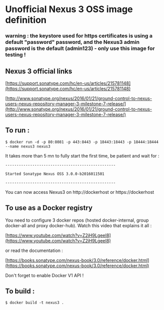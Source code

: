 # Unofficial Nexus 3 OSS image definition

### warning : the keystore used for https certificates is using a default "password" password, and the Nexus3 admin password is the default (admin123) - only use this image for testing !

## Nexus 3 official links

[https://support.sonatype.com/hc/en-us/articles/215781148](https://support.sonatype.com/hc/en-us/articles/215781148)

[http://www.sonatype.org/nexus/2016/01/21/ground-control-to-nexus-users-nexus-repository-manager-3-milestone-7-release/](http://www.sonatype.org/nexus/2016/01/21/ground-control-to-nexus-users-nexus-repository-manager-3-milestone-7-release/)


## To run : 

    $ docker run -d -p 80:8081 -p 443:8443 -p 18443:18443 -p 18444:18444  --name nexus3 nexus3
    
It takes more than 5 mn to fully start the first time, be patient and wait for :


    -------------------------------------------------
    
    Started Sonatype Nexus OSS 3.0.0-b2016011501
    
    -------------------------------------------------

You can now access Nexus3 on http://dockerhost or https://dockerhost


## To use as a Docker registry

You need to configure 3 docker repos (hosted docker-internal, group docker-all and proxy docker-hub). Watch this video that explains it all :

[https://www.youtube.com/watch?v=Z2jH9LgeeI8](https://www.youtube.com/watch?v=Z2jH9LgeeI8)

or read the documentation :

[https://books.sonatype.com/nexus-book/3.0/reference/docker.html](https://books.sonatype.com/nexus-book/3.0/reference/docker.html)

Don't forget to enable Docker V1 API !

## To build :     

    $ docker build -t nexus3 .
    